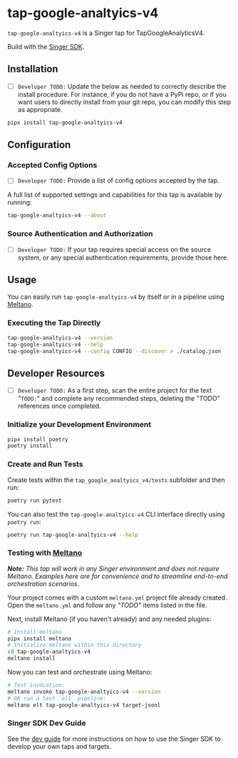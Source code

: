 # tap-google-analtyics-v4

`tap-google-analtyics-v4` is a Singer tap for TapGoogleAnalyticsV4.

Build with the [Singer SDK](https://gitlab.com/meltano/singer-sdk).

## Installation

- [ ] `Developer TODO:` Update the below as needed to correctly describe the install procedure. For instance, if you do not have a PyPi repo, or if you want users to directly install from your git repo, you can modify this step as appropriate.

```bash
pipx install tap-google-analtyics-v4
```

## Configuration

### Accepted Config Options

- [ ] `Developer TODO:` Provide a list of config options accepted by the tap.

A full list of supported settings and capabilities for this
tap is available by running:

```bash
tap-google-analtyics-v4 --about
```

### Source Authentication and Authorization

- [ ] `Developer TODO:` If your tap requires special access on the source system, or any special authentication requirements, provide those here.

## Usage

You can easily run `tap-google-analtyics-v4` by itself or in a pipeline using [Meltano](www.meltano.com).

### Executing the Tap Directly

```bash
tap-google-analtyics-v4 --version
tap-google-analtyics-v4 --help
tap-google-analtyics-v4 --config CONFIG --discover > ./catalog.json
```

## Developer Resources

- [ ] `Developer TODO:` As a first step, scan the entire project for the text "`TODO:`" and complete any recommended steps, deleting the "TODO" references once completed.

### Initialize your Development Environment

```bash
pipx install poetry
poetry install
```

### Create and Run Tests

Create tests within the `tap_google_analtyics_v4/tests` subfolder and
  then run:

```bash
poetry run pytest
```

You can also test the `tap-google-analtyics-v4` CLI interface directly using `poetry run`:

```bash
poetry run tap-google-analtyics-v4 --help
```

### Testing with [Meltano](https://www.meltano.com)

_**Note:** This tap will work in any Singer environment and does not require Meltano.
Examples here are for convenience and to streamline end-to-end orchestration scenarios._

Your project comes with a custom `meltano.yml` project file already created. Open the `meltano.yml` and follow any _"TODO"_ items listed in
the file.

Next, install Meltano (if you haven't already) and any needed plugins:

```bash
# Install meltano
pipx install meltano
# Initialize meltano within this directory
cd tap-google-analtyics-v4
meltano install
```

Now you can test and orchestrate using Meltano:

```bash
# Test invocation:
meltano invoke tap-google-analtyics-v4 --version
# OR run a test `elt` pipeline:
meltano elt tap-google-analtyics-v4 target-jsonl
```

### Singer SDK Dev Guide

See the [dev guide](https://gitlab.com/meltano/singer-sdk/-/blob/main/docs/dev_guide.md) for more instructions on how to use the Singer SDK to 
develop your own taps and targets.
